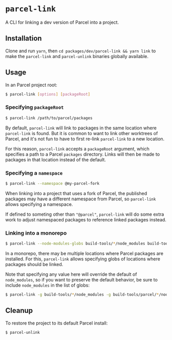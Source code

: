 # `parcel-link`

A CLI for linking a dev version of Parcel into a project.

## Installation

Clone and run `yarn`, then `cd packages/dev/parcel-link && yarn link`
to make the `parcel-link` and `parcel-unlink` binaries globally available.

## Usage

In an Parcel project root:

```sh
$ parcel-link [options] [packageRoot]
```

### Specifying `packageRoot`

```sh
$ parcel-link /path/to/parcel/packages
```

By default, `parcel-link` will link to packages in the same
location where `parcel-link` is found. But it is common
to want to link other worktrees of Parcel, and it's not fun
to have to first re-link `parcel-link` to a new location.

For this reason, `parcel-link` accepts a `packageRoot` argument,
which specifies a path to a Parcel `packages` directory.
Links will then be made to packages in that location instead
of the default.

### Specifying a `namespace`

```sh
$ parcel-link --namespace @my-parcel-fork
```

When linking into a project that uses a fork of Parcel,
the published packages may have a different namespace from
Parcel, so `parcel-link` allows specifying a namespace.

If defined to someting other than `"@parcel"`,
`parcel-link` will do some extra work to adjust
namespaced packages to reference linked packages instead.

### Linking into a monorepo

```sh
$ parcel-link --node-modules-globs build-tools/*/node_modules build-tools/parcel/*/node_modules
```

In a monorepo, there may be multiple locations where
Parcel packages are installed. For this, `parcel-link`
allows specifying globs of locations where packages should be linked.

Note that specifying any value here will override the default of `node_modules`,
so if you want to preserve the default behavior, be sure to include `node_modules`
in the list of globs:

```sh
$ parcel-link -g build-tools/*/node_modules -g build-tools/parcel/*/node_modules -g node_modules
```

## Cleanup

To restore the project to its default Parcel install:

```sh
$ parcel-unlink
```
